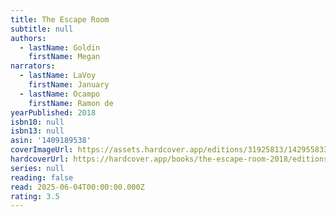 ```yaml
---
title: The Escape Room
subtitle: null
authors:
  - lastName: Goldin
    firstName: Megan
narrators:
  - lastName: LaVoy
    firstName: January
  - lastName: Ocampo
    firstName: Ramon de
yearPublished: 2018
isbn10: null
isbn13: null
asin: '1409189538'
coverImageUrl: https://assets.hardcover.app/editions/31925813/1429558337224644.jpg
hardcoverUrl: https://hardcover.app/books/the-escape-room-2018/editions/31925813
series: null
reading: false
read: 2025-06-04T00:00:00.000Z
rating: 3.5
---
```


